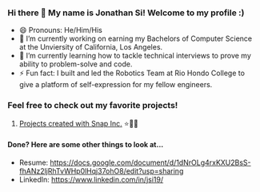### Hi there 👋 My name is Jonathan Si! Welcome to my profile :)

- 😄 Pronouns: He/Him/His
- 🐻 I’m currently working on earning my Bachelors of Computer Science at the Unviersity of California, Los Angeles.
- 🌱 I’m currently learning how to tackle technical interviews to prove my ability to problem-solve and code.
- ⚡ Fun fact: I built and led the Robotics Team at Rio Hondo College to give a platform of self-expression for my fellow engineers.


### Feel free to check out my favorite projects!

1. [Projects created with Snap Inc.](https://github.com/jsi19/Snap-Inc-Projects) ⭐👻📸


#### Done? Here are some other things to look at...

- Resume: https://docs.google.com/document/d/1dNrOLg4rxKXU2BsS-fhANz2ljRhTvWHp0lHqj37ohO8/edit?usp=sharing
- LinkedIn: https://www.linkedin.com/in/jsi19/
